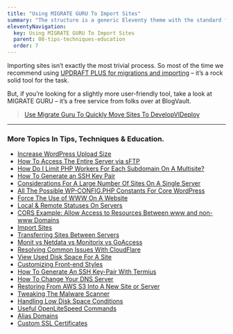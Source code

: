 ```yaml
---
title: "Using MIGRATE GURU To Import Sites"
summary: "The structure is a generic Eleventy theme with the standard folder and file names."
eleventyNavigation:
  key: Using MIGRATE GURU To Import Sites
  parent: 08-tips-techniques-education
  order: 7
---
```

Importing sites isn’t exactly the most trivial process. So most of the time we recommend using [UPDRAFT PLUS for migrations and importing](https://web.archive.org/web/20240304154725/https://wpclouddeploy.com/documentation/tips-techniques-education/import-sites/) – it’s a rock solid tool for the task.

But, if you’re looking for a slightly more user-friendly tool, take a look at MIGRATE GURU – it’s a free service from folks over at BlogVault.

> [Use Migrate Guru To Quickly Move Sites To DevelopVIDeploy](https://web.archive.org/web/20240304154725/https://wpclouddeploy.com/use-migrate-guru-to-quickly-move-sites-to-wpclouddeploy/)

- - -

### More Topics In Tips, Techniques & Education.

*   [Increase WordPress Upload Size](https://web.archive.org/web/20240304154725/https://wpclouddeploy.com/documentation/tips-techniques-education/increase-wordpress-upload-size/)
*   [How To Access The Entire Server via sFTP](https://web.archive.org/web/20240304154725/https://wpclouddeploy.com/documentation/tips-techniques-education/how-to-access-the-entire-server-via-sftp/)
*   [How Do I Limit PHP Workers For Each Subdomain On A Multisite?](https://web.archive.org/web/20240304154725/https://wpclouddeploy.com/documentation/tips-techniques-education/how-do-i-limit-php-workers-for-each-subdomain-on-a-multisite/)
*   [How To Generate an SSH Key Pair](https://web.archive.org/web/20240304154725/https://wpclouddeploy.com/documentation/how-to-generate-an-ssh-key-pair/)
*   [Considerations For A Large Number Of Sites On A Single Server](https://web.archive.org/web/20240304154725/https://wpclouddeploy.com/documentation/tips-techniques-education/considerations-for-a-large-number-of-sites-on-a-single-server/)
*   [All The Possible WP-CONFIG.PHP Constants For Core WordPress](https://web.archive.org/web/20240304154725/https://wpclouddeploy.com/documentation/tips-techniques-education/all-the-possible-wp-config-php-constants-for-core-wordpress/)
*   [Force The Use of WWW On A Website](https://web.archive.org/web/20240304154725/https://wpclouddeploy.com/documentation/tips-techniques-education/force-the-use-of-www-on-a-website/)
*   [Local & Remote Statuses On Servers](https://web.archive.org/web/20240304154725/https://wpclouddeploy.com/documentation/tips-techniques-education/local-remote-statuses-on-servers/)
*   [CORS Example: Allow Access to Resources Between www and non-www Domains](https://web.archive.org/web/20240304154725/https://wpclouddeploy.com/documentation/tips-techniques-education/cors-example-allow-access-to-resources-between-www-and-non-www-domains/)
*   [Import Sites](https://web.archive.org/web/20240304154725/https://wpclouddeploy.com/documentation/tips-techniques-education/import-sites/)
*   [Transferring Sites Between Servers](https://web.archive.org/web/20240304154725/https://wpclouddeploy.com/documentation/tips-techniques-education/transferring-sites-between-servers/)
*   [Monit vs Netdata vs Monitorix vs GoAccess](https://web.archive.org/web/20240304154725/https://wpclouddeploy.com/documentation/tips-techniques-education/monit-vs-netdata-vs-monitorix-vs-goaccess/)
*   [Resolving Common Issues With CloudFlare](https://web.archive.org/web/20240304154725/https://wpclouddeploy.com/documentation/tips-techniques-education/resolving-common-issues-with-cloudflare/)
*   [View Used Disk Space For A Site](https://web.archive.org/web/20240304154725/https://wpclouddeploy.com/documentation/tips-techniques-education/view-disk-space-for-a-site/)
*   [Customizing Front-end Styles](https://web.archive.org/web/20240304154725/https://wpclouddeploy.com/documentation/tips-techniques-education/customizing-front-end-styles/)
*   [How To Generate An SSH Key-Pair With Termius](https://web.archive.org/web/20240304154725/https://wpclouddeploy.com/documentation/articles-parent/how-to-generate-an-ssh-key-pair-with-termius/)
*   [How To Change Your DNS Server](https://web.archive.org/web/20240304154725/https://wpclouddeploy.com/documentation/tips-techniques-education/how-to-change-your-dns-server/)
*   [Restoring From AWS S3 Into A New Site or Server](https://web.archive.org/web/20240304154725/https://wpclouddeploy.com/documentation/tips-techniques-education/restoring-from-s3-into-a-new-site-or-server/)
*   [Tweaking The Malware Scanner](https://web.archive.org/web/20240304154725/https://wpclouddeploy.com/documentation/tips-techniques-education/tweaking-the-malware-scanner/)
*   [Handling Low Disk Space Conditions](https://web.archive.org/web/20240304154725/https://wpclouddeploy.com/documentation/tips-techniques-education/handling-low-disk-space-conditions/)
*   [Useful OpenLiteSpeed Commands](https://web.archive.org/web/20240304154725/https://wpclouddeploy.com/documentation/tips-techniques-education/useful-openlitespeed-commands/)
*   [Alias Domains](https://web.archive.org/web/20240304154725/https://wpclouddeploy.com/documentation/tips-techniques-education/alias-domains/)
*   [Custom SSL Certificates](https://web.archive.org/web/20240304154725/https://wpclouddeploy.com/documentation/tips-techniques-education/custom-ssl-certificates/)
